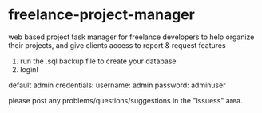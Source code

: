 freelance-project-manager
=========================

web based project task manager for freelance developers to help organize their projects, and give clients access to report &amp; request features

1) run the .sql backup file to create your database
2) login!

default admin credentials:
username: admin
password: adminuser

please post any problems/questions/suggestions in the "issuess" area.
